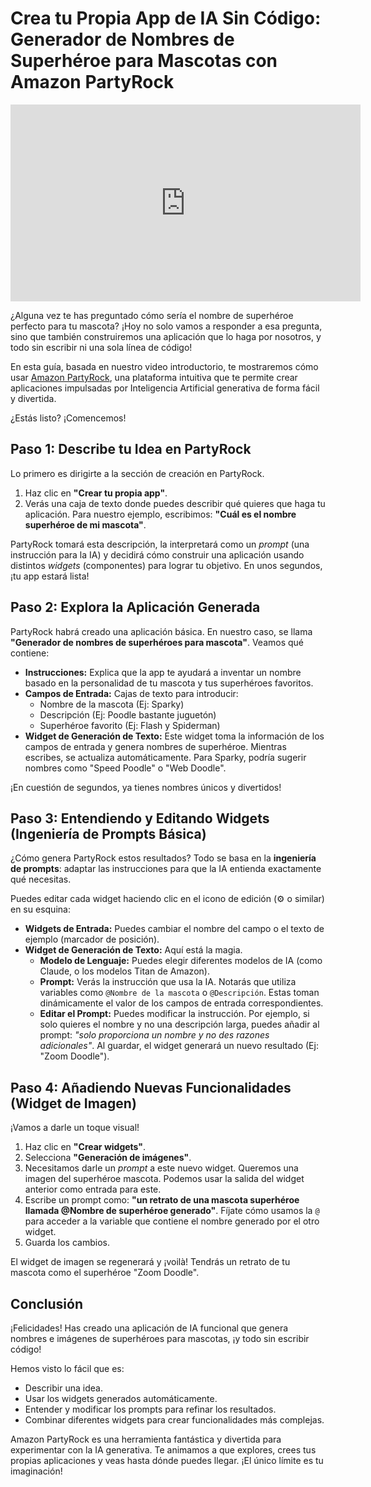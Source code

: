# Crea tu Propia App de IA Sin Código: Generador de Nombres de Superhéroe para Mascotas con Amazon PartyRock

<iframe width="560" height="315" src="https://www.youtube.com/embed/enVMvlcyMMc" title="YouTube video player" frameborder="0" allow="accelerometer; autoplay; clipboard-write; encrypted-media; gyroscope; picture-in-picture; web-share" allowfullscreen></iframe>

¿Alguna vez te has preguntado cómo sería el nombre de superhéroe perfecto para tu mascota? ¡Hoy no solo vamos a responder a esa pregunta, sino que también construiremos una aplicación que lo haga por nosotros, y todo sin escribir ni una sola línea de código!

En esta guía, basada en nuestro video introductorio, te mostraremos cómo usar [Amazon PartyRock](https://partyrock.aws/), una plataforma intuitiva que te permite crear aplicaciones impulsadas por Inteligencia Artificial generativa de forma fácil y divertida.

¿Estás listo? ¡Comencemos!

## Paso 1: Describe tu Idea en PartyRock

Lo primero es dirigirte a la sección de creación en PartyRock.
1.  Haz clic en **"Crear tu propia app"**.
2.  Verás una caja de texto donde puedes describir qué quieres que haga tu aplicación. Para nuestro ejemplo, escribimos: **"Cuál es el nombre superhéroe de mi mascota"**.

PartyRock tomará esta descripción, la interpretará como un *prompt* (una instrucción para la IA) y decidirá cómo construir una aplicación usando distintos *widgets* (componentes) para lograr tu objetivo. En unos segundos, ¡tu app estará lista!

## Paso 2: Explora la Aplicación Generada

PartyRock habrá creado una aplicación básica. En nuestro caso, se llama **"Generador de nombres de superhéroes para mascota"**. Veamos qué contiene:

*   **Instrucciones:** Explica que la app te ayudará a inventar un nombre basado en la personalidad de tu mascota y tus superhéroes favoritos.
*   **Campos de Entrada:** Cajas de texto para introducir:
    *   Nombre de la mascota (Ej: Sparky)
    *   Descripción (Ej: Poodle bastante juguetón)
    *   Superhéroe favorito (Ej: Flash y Spiderman)
*   **Widget de Generación de Texto:** Este widget toma la información de los campos de entrada y genera nombres de superhéroe. Mientras escribes, se actualiza automáticamente. Para Sparky, podría sugerir nombres como "Speed Poodle" o "Web Doodle".

¡En cuestión de segundos, ya tienes nombres únicos y divertidos!

## Paso 3: Entendiendo y Editando Widgets (Ingeniería de Prompts Básica)

¿Cómo genera PartyRock estos resultados? Todo se basa en la **ingeniería de prompts**: adaptar las instrucciones para que la IA entienda exactamente qué necesitas.

Puedes editar cada widget haciendo clic en el icono de edición (⚙️ o similar) en su esquina:

*   **Widgets de Entrada:** Puedes cambiar el nombre del campo o el texto de ejemplo (marcador de posición).
*   **Widget de Generación de Texto:** Aquí está la magia.
    *   **Modelo de Lenguaje:** Puedes elegir diferentes modelos de IA (como Claude, o los modelos Titan de Amazon).
    *   **Prompt:** Verás la instrucción que usa la IA. Notarás que utiliza variables como `@Nombre de la mascota` o `@Descripción`. Estas toman dinámicamente el valor de los campos de entrada correspondientes.
    *   **Editar el Prompt:** Puedes modificar la instrucción. Por ejemplo, si solo quieres el nombre y no una descripción larga, puedes añadir al prompt: *"solo proporciona un nombre y no des razones adicionales"*. Al guardar, el widget generará un nuevo resultado (Ej: "Zoom Doodle").

## Paso 4: Añadiendo Nuevas Funcionalidades (Widget de Imagen)

¡Vamos a darle un toque visual!
1.  Haz clic en **"Crear widgets"**.
2.  Selecciona **"Generación de imágenes"**.
3.  Necesitamos darle un *prompt* a este nuevo widget. Queremos una imagen del superhéroe mascota. Podemos usar la salida del widget anterior como entrada para este.
4.  Escribe un prompt como: **"un retrato de una mascota superhéroe llamada @Nombre de superhéroe generado"**. Fíjate cómo usamos la `@` para acceder a la variable que contiene el nombre generado por el otro widget.
5.  Guarda los cambios.

El widget de imagen se regenerará y ¡voilà! Tendrás un retrato de tu mascota como el superhéroe "Zoom Doodle".

## Conclusión

¡Felicidades! Has creado una aplicación de IA funcional que genera nombres e imágenes de superhéroes para mascotas, ¡y todo sin escribir código!

Hemos visto lo fácil que es:
*   Describir una idea.
*   Usar los widgets generados automáticamente.
*   Entender y modificar los prompts para refinar los resultados.
*   Combinar diferentes widgets para crear funcionalidades más complejas.

Amazon PartyRock es una herramienta fantástica y divertida para experimentar con la IA generativa. Te animamos a que explores, crees tus propias aplicaciones y veas hasta dónde puedes llegar. ¡El único límite es tu imaginación!